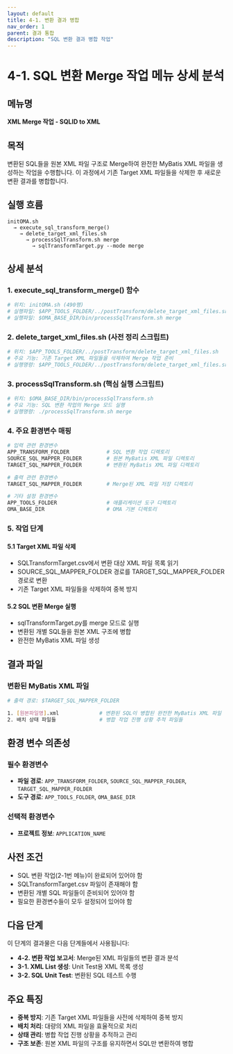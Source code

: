 ```yaml
---
layout: default
title: 4-1. 변환 결과 병합
nav_order: 1
parent: 결과 통합
description: "SQL 변환 결과 병합 작업"
---
```


# 4-1. SQL 변환 Merge 작업 메뉴 상세 분석

## 메뉴명
**XML Merge 작업 - SQLID to XML**

## 목적
변환된 SQL들을 원본 XML 파일 구조로 Merge하여 완전한 MyBatis XML 파일을 생성하는 작업을 수행합니다. 이 과정에서 기존 Target XML 파일들을 삭제한 후 새로운 변환 결과를 병합합니다.

## 실행 흐름
```
initOMA.sh 
  → execute_sql_transform_merge() 
    → delete_target_xml_files.sh
      → processSqlTransform.sh merge
        → sqlTransformTarget.py --mode merge
```

## 상세 분석

### 1. **execute_sql_transform_merge() 함수**
```bash
# 위치: initOMA.sh (490행)
# 실행파일: $APP_TOOLS_FOLDER/../postTransform/delete_target_xml_files.sh
# 실행파일: $OMA_BASE_DIR/bin/processSqlTransform.sh merge
```

### 2. **delete_target_xml_files.sh (사전 정리 스크립트)**
```bash
# 위치: $APP_TOOLS_FOLDER/../postTransform/delete_target_xml_files.sh
# 주요 기능: 기존 Target XML 파일들을 삭제하여 Merge 작업 준비
# 실행명령: $APP_TOOLS_FOLDER/../postTransform/delete_target_xml_files.sh
```

### 3. **processSqlTransform.sh (핵심 실행 스크립트)**
```bash
# 위치: $OMA_BASE_DIR/bin/processSqlTransform.sh
# 주요 기능: SQL 변환 작업의 Merge 모드 실행
# 실행명령: ./processSqlTransform.sh merge
```

### 4. **주요 환경변수 매핑**
```bash
# 입력 관련 환경변수
APP_TRANSFORM_FOLDER            # SQL 변환 작업 디렉토리
SOURCE_SQL_MAPPER_FOLDER        # 원본 MyBatis XML 파일 디렉토리
TARGET_SQL_MAPPER_FOLDER        # 변환된 MyBatis XML 파일 디렉토리

# 출력 관련 환경변수  
TARGET_SQL_MAPPER_FOLDER        # Merge된 XML 파일 저장 디렉토리

# 기타 설정 환경변수
APP_TOOLS_FOLDER                # 애플리케이션 도구 디렉토리
OMA_BASE_DIR                    # OMA 기본 디렉토리
```

### 5. **작업 단계**
#### **5.1 Target XML 파일 삭제**
- SQLTransformTarget.csv에서 변환 대상 XML 파일 목록 읽기
- SOURCE_SQL_MAPPER_FOLDER 경로를 TARGET_SQL_MAPPER_FOLDER 경로로 변환
- 기존 Target XML 파일들을 삭제하여 중복 방지

#### **5.2 SQL 변환 Merge 실행**
- sqlTransformTarget.py를 merge 모드로 실행
- 변환된 개별 SQL들을 원본 XML 구조에 병합
- 완전한 MyBatis XML 파일 생성

## 결과 파일

### **변환된 MyBatis XML 파일**
```bash
# 출력 경로: $TARGET_SQL_MAPPER_FOLDER

1. [원본파일명].xml             # 변환된 SQL이 병합된 완전한 MyBatis XML 파일
2. 배치 상태 파일들              # 병합 작업 진행 상황 추적 파일들
```

## 환경 변수 의존성

### **필수 환경변수**
- **파일 경로**: `APP_TRANSFORM_FOLDER`, `SOURCE_SQL_MAPPER_FOLDER`, `TARGET_SQL_MAPPER_FOLDER`
- **도구 경로**: `APP_TOOLS_FOLDER`, `OMA_BASE_DIR`

### **선택적 환경변수**
- **프로젝트 정보**: `APPLICATION_NAME`

## 사전 조건
- SQL 변환 작업(2-1번 메뉴)이 완료되어 있어야 함
- SQLTransformTarget.csv 파일이 존재해야 함
- 변환된 개별 SQL 파일들이 준비되어 있어야 함
- 필요한 환경변수들이 모두 설정되어 있어야 함

## 다음 단계
이 단계의 결과물은 다음 단계들에서 사용됩니다:
- **4-2. 변환 작업 보고서**: Merge된 XML 파일들의 변환 결과 분석
- **3-1. XML List 생성**: Unit Test용 XML 목록 생성
- **3-2. SQL Unit Test**: 변환된 SQL 테스트 수행

## 주요 특징
- **중복 방지**: 기존 Target XML 파일들을 사전에 삭제하여 중복 방지
- **배치 처리**: 대량의 XML 파일을 효율적으로 처리
- **상태 관리**: 병합 작업 진행 상황을 추적하고 관리
- **구조 보존**: 원본 XML 파일의 구조를 유지하면서 SQL만 변환하여 병합

